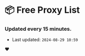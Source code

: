 # :package: Free Proxy List
### Updated every 15 minutes.

- Last updated: `2024-08-29 10:59`

:heart:
